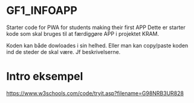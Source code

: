 # GF1_INFOAPP
Starter code for PWA for students making their first APP
Dette er starter kode som skal bruges til at færdiggøre APP i projektet KRAM.

Koden kan både dowloades i sin helhed. Eller man kan copy/paste koden ind de steder de skal være.
Jf beskrivelserne.

# Intro eksempel

https://www.w3schools.com/code/tryit.asp?filename=G98NRB3UR828
